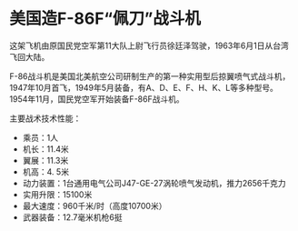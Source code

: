 # 美国造F-86F“佩刀”战斗机
 
这架飞机由原国民党空军第11大队上尉飞行员徐廷泽驾驶，1963年6月1日从台湾飞回大陆。

F-86战斗机是美国北美航空公司研制生产的第一种实用型后掠翼喷气式战斗机，1947年10月首飞，1949年5月装备，有A、D、E、F、H、K、L等多种型号。1954年11月，国民党空军开始装备F-86F战斗机。

主要战术技术性能：

- 乘员：1人
- 机长：11.4米
- 翼展：11.3米
- 机高：4. 5米
- 动力装置：1台通用电气公司J47-GE-27涡轮喷气发动机，推力2656千克力
- 实用升限：15100米
- 最大速度：960千米/时（高度10700米）
- 武器装备：12.7毫米机枪6挺
